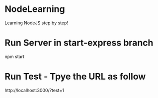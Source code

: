 # NodeLearning
Learning NodeJS step by step!

# Run Server in start-express branch
npm start

# Run Test - Tpye the URL as follow
http://localhost:3000/?test=1
